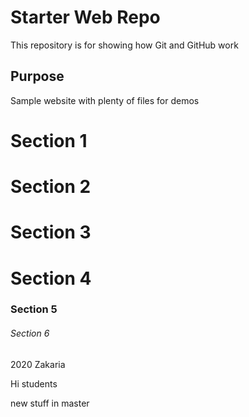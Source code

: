 # Starter Web Repo

This repository is for showing how Git and GitHub work

## Purpose

Sample website with plenty of files for demos

# Section 1

# Section 2

# Section 3

# Section 4

### Section 5

###### Section 6

2020 Zakaria

Hi students


new stuff in master
